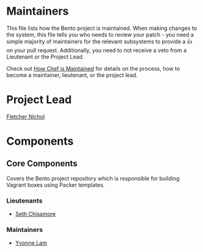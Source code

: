 # Maintainers

This file lists how the Bento project is maintained. When making changes to the system, this file tells you who needs to review your patch - you need a simple majority of maintainers for the relevant subsystems to provide a :+1: on your pull request. Additionally, you need to not receive a veto from a Lieutenant or the Project Lead.

Check out [How Chef is Maintained](https://github.com/opscode/chef-rfc/blob/master/rfc030-maintenance-policy.md#how-the-project-is-maintained) for details on the process, how to become a maintainer, lieutenant, or the project lead.

# Project Lead

[Fletcher Nichol](http://github.com/fnichol)

# Components

## Core Components

Covers the Bento project repository which is responsible for building Vagrant boxes using Packer templates.

### Lieutenants

* [Seth Chisamore](https://github.com/schisamo)

### Maintainers

* [Yvonne Lam](http://github.com/yzl)
